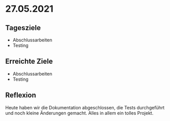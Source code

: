 # 27.05.2021

## Tagesziele
* Abschlussarbeiten
* Testing

## Erreichte Ziele
* Abschlussarbeiten
* Testing

## Reflexion
Heute haben wir die Dokumentation abgeschlossen, die Tests durchgeführt
und noch kleine Änderungen gemacht. Alles in allem ein tolles Projekt.